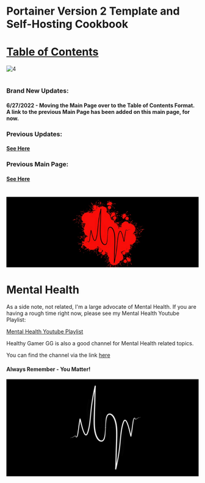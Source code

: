 # Portainer Version 2 Template and Self-Hosting Cookbook

# [Table of Contents](https://github.com/mycroftwilde/portainer_templates/tree/master/TableOfContents)

<img width="780" alt="4" src="https://raw.githubusercontent.com/mycroftwilde/portainer_templates/master/branding/images/LogoBanner2.png">

#

### Brand New Updates: 

#### 6/27/2022 - Moving the Main Page over to the Table of Contents Format. A link to the previous Main Page has been added on this main page, for now. 

### Previous Updates: 

#### [See Here](https://github.com/mycroftwilde/portainer_templates/tree/master/TableOfContents/Updates/Previous)

### Previous Main Page: 

#### [See Here](https://github.com/mycroftwilde/portainer_templates/tree/master/Previous)

#
![BannerLogoMid](/branding/images/Banner.png?raw=true "BannerMid")

# Mental Health

 As a side note, not related, I'm a large advocate of Mental Health. If you are having a rough time right now, please see my Mental Health Youtube Playlist:
 
 [Mental Health Youtube Playlist](https://youtube.com/playlist?list=PLGk2on7ccZONCobYxwGdvwMcF43gIKmqk)
 
 Healthy Gamer GG is also a good channel for Mental Health related topics. 
 
 You can find the channel via the link [here](https://www.youtube.com/c/HealthyGamerGG)
 
 #### Always Remember - You Matter! 
 
![BannerLogo](/branding/images/LogoBanner1.png?raw=true "Banner")

